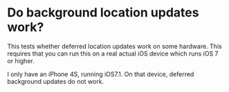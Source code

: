 Do background location updates work?
====================================

This tests whether deferred location updates work on some hardware.  This 
requires that you can run this on a real actual iOS device which runs iOS 7 or 
higher.

I only have an iPhone 4S, running iOS7.1.  On that device, deferred background 
updates do not work.
